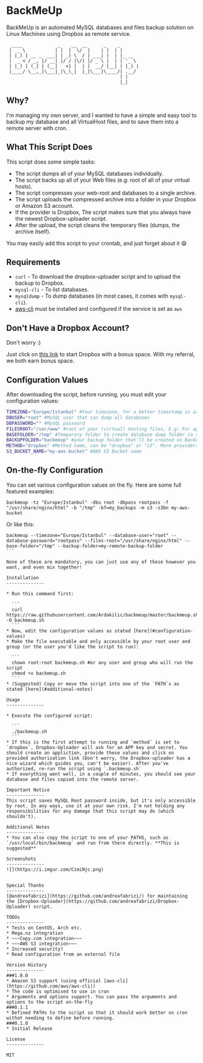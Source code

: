 BackMeUp
=========

BackMeUp is an automated MySQL databases and files backup solution on Linux Machines using Dropbox as remote service.


```
  ____             _    __  __      _    _       
 |  _ \           | |  |  \/  |    | |  | |      
 | |_) | __ _  ___| | _| \  / | ___| |  | |_ __  
 |  _ < / _, |/ __| |/ / |\/| |/ _ \ |  | | '_ \ 
 | |_) | (_| | (__|   <| |  | |  __/ |__| | |_) |
 |____/ \__,_|\___|_|\_\_|  |_|\___|\____/| .__/ 
                                          | |    
                                          |_|    
```

Why?
--------------
I'm managing my own server, and I wanted to have a simple and easy tool to backup my database and all VirtualHost files, and to save them into a remote server with cron.

What This Script Does
--------------
This script does some simple tasks:
* The script dumps all of your MySQL databases individually.
* The script backs up all of your Web files (e.g: root of all of your virtual hosts).
* The script compresses your web-root and databases to a single archive.
* The script uploads the compressed archive into a folder in your Dropbox or Amazon S3 account.
* If the provider is Dropbox, The script makes sure that you always have the newest Dropbox-uploader script.
* After the upload, the script cleans the temporary files (dumps, the archive itself).

You may easily add this script to your crontab, and just forget about it :smile:


Requirements
--------------
* `curl` - To download the dropbox-uploader script and to upload the backup to Dropbox.
* `mysql-cli` - To list databases.
* `mysqldump` - To dump databases (in most cases, it comes with `mysql-cli`).
* [aws-cli](https://github.com/aws/aws-cli) must be installed and configured if the service is set as `aws`


Don't Have a Dropbox Account?
--------------
Don't worry :)

Just click on [this link](https://db.tt/A4QRGuD) to start Dropbox with a bonus space. With my referral, we both earn bonus space.


Configuration Values
--------------
After downloading the script, before running, you must edit your configuration values:

```sh
TIMEZONE="Europe/Istanbul" #Your timezone, for a better timestamp in archived filenames
DBUSER="root" #MySQL user that can dump all databases
DBPASSWORD="" #MySQL password
FILESROOT="/var/www" #root of your (virtual) hosting files, E.g: For apache, it is /var/www, for nginx, it's /usr/share/nginx/html "WITHOUT THE END TRAILING SLASH"
BASEFOLDER="/tmp" #Temporary folder to create database dump folder (a subfolder will be created to this folder upon dumping)
BACKUPFOLDER="backmeup" #your backup folder that'll be created on Backup provider
METHOD="dropbox" #Method name, can be "dropbox" or "s3". More providers soon
S3_BUCKET_NAME="my-aws-bucket" #AWS S3 Bucket name
```

On-the-fly Configuration
--------------
You can set various configuration values on the fly. Here are some full featured examples:

```
backmeup -tz "Europe/Istanbul" -dbu root -dbpass rootpass -f "/usr/share/nginx/html" -b "/tmp" -bf=my_backups -m s3 -s3bn my-aws-bucket
```

Or like this:

````
backmeup --timezone="Europe/Istanbul" --database-user="root" --database-password="rootpass" --files-root="/usr/share/nginx/html" --base-folder="/tmp" --backup-folder=my-remote-backup-folder
```

None of these are mandatory, you can just use any of these however you want, and even mix together!

Installation
--------------

* Run this command first:

  ```
  curl https://raw.githubusercontent.com/Ardakilic/backmeup/master/backmeup.sh -O backmeup.sh
  ```
* Now, edit the configuration values as stated [here](#configuration-values)
* Make the file executable and only accessible by your root user and group (or the user you'd like the script to run):

  ```
  chown root:root backmeup.sh #or any user and group who will run the script
  chmod +x backmeup.sh
  ```
* (Suggested) Copy or move the script into one of the `PATH`s as stated [here](#additional-notes)

Usage
--------------

* Execute the configured script:

  ```
  ./backmeup.sh
  ```
* If this is the first attempt to running and `method` is set to `dropbox`, Dropbox-Uploader will ask for an APP key and secret. You should create an appliction, provide these values and click on provided authorization link (Don't worry, the Dropbox-uploader has a nice wizard which guides you, can't be easier). After you've authorized, re-run the script using `.backmeup.sh`
* If everything went well, in a couple of minutes, you should see your database and files copied into the remote server.

Important Notice
--------------
This script saves MySQL Root password inside, but it's only accessible by root. In any ways, use it at your own risk. I'm not holding any responsibilities for any damage that this script may do (which shouldn't).

Additional Notes
--------------
* You can also copy the script to one of your PATHS, such as `/usr/local/bin/backmeup` and run from there directly. **This is suggested**

Screenshots
--------------
![](https://i.imgur.com/CimiNjc.png)


Special Thanks
--------------
[@andreafabrizi](https://github.com/andreafabrizi/) for maintaining the [Dropbox-Uploader](https://github.com/andreafabrizi/Dropbox-Uploader) script.

TODOs
--------------
* Tests on CentOS, Arch etc.
* Mega.nz integration
* ~~~Copy.com integration~~~
* ~~~AWS S3 integration~~~
* Increased security?
* Read configuration from an external file

Version History
--------------
###1.0.0
* Amazon S3 support (using official [aws-cli](https://github.com/aws/aws-cli))
* The code is optimised to use in cron
* Arguments and options support. You can pass the arguments and options to the script on-the-fly
###0.1.1
* Defined PATHs to the script so that it should work better on cron withot needing to define before running.
###0.1.0
* Initial Release

License
--------------

MIT